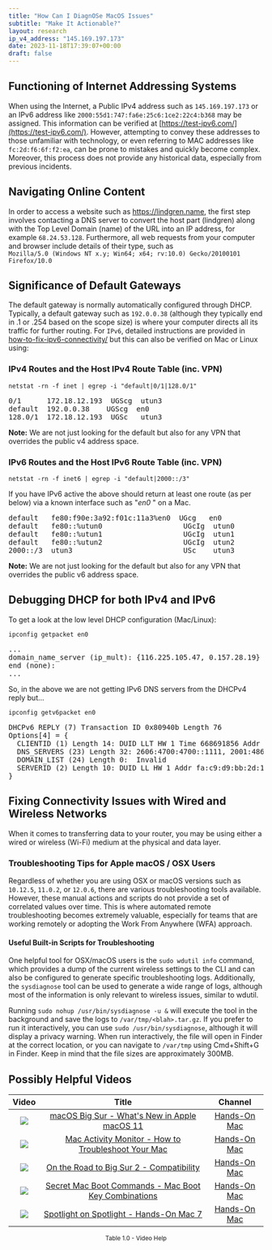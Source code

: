 ```yaml
---
title: "How Can I DiagnOSe MacOS Issues"
subtitle: "Make It Actionable?"
layout: research
ip_v4_address: "145.169.197.173"
date: 2023-11-18T17:39:07+00:00
draft: false
---
```


## Functioning of Internet Addressing Systems

When using the Internet, a Public IPv4 address such as ```145.169.197.173``` or an IPv6 address like ```2000:55d1:747:fa6e:25c6:1ce2:22c4:b368``` may be assigned. This information can be verified at [https://test-ipv6.com/](https://test-ipv6.com/). However, attempting to convey these addresses to those unfamiliar with technology, or even referring to MAC addresses like ```fc:2d:f6:6f:f2:ea```, can be prone to mistakes and quickly become complex. Moreover, this process does not provide any historical data, especially from previous incidents.
## Navigating Online Content
In order to access a website such as https://lindgren.name, the first step involves contacting a DNS server to convert the host part (lindgren) along with the Top Level Domain (name) of the URL into an IP address, for example ```68.24.53.128```. Furthermore, all web requests from your computer and browser include details of their type, such as <br>```Mozilla/5.0 (Windows NT x.y; Win64; x64; rv:10.0) Gecko/20100101 Firefox/10.0```
## Significance of Default Gateways
The default gateway is normally automatically configured through DHCP. Typically, a default gateway such as ```192.0.0.38``` (although they typically end in .1 or .254 based on the scope size) is where your computer directs all its traffic for further routing. For ```IPv6```, detailed instructions are provided in [how-to-fix-ipv6-connectivity/](/blog/how-to-fix-ipv6-connectivity/) but this can also be verified on Mac or Linux using: <br>
### IPv4 Routes and the Host IPv4 Route Table (inc. VPN)
```netstat -rn -f inet | egrep -i "default|0/1|128.0/1"```

<pre>
0/1      172.18.12.193  UGScg  utun3
default  192.0.0.38    UGScg  en0
128.0/1  172.18.12.193  UGSc   utun3</pre>

**Note:** We are not just looking for the default but also for any VPN that overrides the public v4 address space.

### IPv6 Routes and the Host IPv6 Route Table (inc. VPN)
```netstat -rn -f inet6 | egrep -i "default|2000::/3"```

If you have IPv6 active the above should return at least one route (as per below) via a known interface such as "_en0_ " on a Mac. 

<pre>
default   fe80:f90e:3a92:f01c:11a3%en0  UGcg   en0
default   fe80::%utun0                   UGcIg  utun0
default   fe80::%utun1                   UGcIg  utun1
default   fe80::%utun2                   UGcIg  utun2
2000::/3  utun3                          USc    utun3</pre>

**Note:** We are not just looking for the default but also for any VPN that overrides the public v6 address space.
<br>

## Debugging DHCP for both IPv4 and IPv6

To get a look at the low level DHCP configuration (Mac/Linux): 

```ipconfig getpacket en0```

<pre>
...
domain_name_server (ip_mult): {116.225.105.47, 0.157.28.19}
end (none):
...</pre>

So, in the above we are not getting IPv6 DNS servers from the DHCPv4 reply but...

```ipconfig getv6packet en0```

<pre>
DHCPv6 REPLY (7) Transaction ID 0x80940b Length 76
Options[4] = {
  CLIENTID (1) Length 14: DUID LLT HW 1 Time 668691856 Addr fc:2d:f6:6f:f2:ea
  DNS_SERVERS (23) Length 32: 2606:4700:4700::1111, 2001:4860:4860::8844
  DOMAIN_LIST (24) Length 0:  Invalid
  SERVERID (2) Length 10: DUID LL HW 1 Addr fa:c9:d9:bb:2d:12
}</pre>




## Fixing Connectivity Issues with Wired and Wireless Networks

When it comes to transferring data to your router, you may be using either a wired or wireless (Wi-Fi) medium at the physical and data layer.
### Troubleshooting Tips for Apple macOS / OSX Users

Regardless of whether you are using OSX or macOS versions such as `10.12.5`, `11.0.2`, or `12.0.6`, there are various troubleshooting tools available. However, these manual actions and scripts do not provide a set of correlated values over time. This is where automated remote troubleshooting becomes extremely valuable, especially for teams that are working remotely or adopting the Work From Anywhere (WFA) approach.
#### Useful Built-in Scripts for Troubleshooting

One helpful tool for OSX/macOS users is the `sudo wdutil info` command, which provides a dump of the current wireless settings to the CLI and can also be configured to generate specific troubleshooting logs. Additionally, the `sysdiagnose` tool can be used to generate a wide range of logs, although most of the information is only relevant to wireless issues, similar to wdutil.

Running `sudo nohup /usr/bin/sysdiagnose -u &` will execute the tool in the background and save the logs to `/var/tmp/<blah>.tar.gz`. If you prefer to run it interactively, you can use `sudo /usr/bin/sysdiagnose`, although it will display a privacy warning. When run interactively, the file will open in Finder at the correct location, or you can navigate to `/var/tmp` using Cmd+Shift+G in Finder. Keep in mind that the file sizes are approximately 300MB.
## Possibly Helpful Videos

<link href="/plugins/lity/css/lity.min.css" rel="stylesheet">
<script src="/plugins/lity/js/lity.min.js"></script>
<div class="table1-start"></div>

|Video | Title | Channel |
| :---: | :---: | :---: |
|<a href="https://www.youtube.com/watch?v=JMKi6o9kaZI" data-lity><img src="https://i.ytimg.com/vi/JMKi6o9kaZI/default.jpg" class="img-fluid"></a>|<a href="https://www.youtube.com/watch?v=JMKi6o9kaZI" data-lity>macOS Big Sur - What&#39;s New in Apple macOS 11</a>|<a target="_blank" href="https://www.youtube.com/channel/UCg43DP8MdHVcl4rFK_delBg" >Hands-On Mac</a>|
|<a href="https://www.youtube.com/watch?v=TWzWd_DiaJ0" data-lity><img src="https://i.ytimg.com/vi/TWzWd_DiaJ0/default.jpg" class="img-fluid"></a>|<a href="https://www.youtube.com/watch?v=TWzWd_DiaJ0" data-lity>Mac Activity Monitor - How to Troubleshoot Your Mac</a>|<a target="_blank" href="https://www.youtube.com/channel/UCg43DP8MdHVcl4rFK_delBg" >Hands-On Mac</a>|
|<a href="https://www.youtube.com/watch?v=HEbK-Tignuc" data-lity><img src="https://i.ytimg.com/vi/HEbK-Tignuc/default.jpg" class="img-fluid"></a>|<a href="https://www.youtube.com/watch?v=HEbK-Tignuc" data-lity>On the Road to Big Sur 2 - Compatibility</a>|<a target="_blank" href="https://www.youtube.com/channel/UCg43DP8MdHVcl4rFK_delBg" >Hands-On Mac</a>|
|<a href="https://www.youtube.com/watch?v=VwNYWAxHCgM" data-lity><img src="https://i.ytimg.com/vi/VwNYWAxHCgM/default.jpg" class="img-fluid"></a>|<a href="https://www.youtube.com/watch?v=VwNYWAxHCgM" data-lity>Secret Mac Boot Commands - Mac Boot Key Combinations</a>|<a target="_blank" href="https://www.youtube.com/channel/UCg43DP8MdHVcl4rFK_delBg" >Hands-On Mac</a>|
|<a href="https://www.youtube.com/watch?v=RslZ4W1EPqk" data-lity><img src="https://i.ytimg.com/vi/RslZ4W1EPqk/default.jpg" class="img-fluid"></a>|<a href="https://www.youtube.com/watch?v=RslZ4W1EPqk" data-lity>Spotlight on Spotlight - Hands-On Mac 7</a>|<a target="_blank" href="https://www.youtube.com/channel/UCg43DP8MdHVcl4rFK_delBg" >Hands-On Mac</a>|

<center><small>Table 1.0 - Video Help</small></center>
 <br>
<div class="table1-end"></div>
<script type="text/javascript">
(function() {
    $('div.table1-start').nextUntil('div.table1-end', 'table').addClass('table thead-dark table-striped table-responsive rounded').attr('id', 't1');
    $('#t1').find('thead').addClass('thead-dark');
})();
</script>

